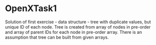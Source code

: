 # OpenXTask1
Solution of first exercise - data structure - tree with duplicate values, but unique ID of each node. Tree is created from array of nodes in pre-order and array of parent IDs for each node in pre-order array. There is an assumption that tree can be built from given arrays.
